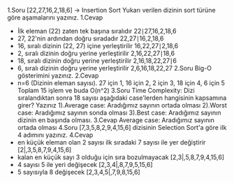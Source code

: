 1.Soru
  [22,27,16,2,18,6] -> Insertion Sort
  Yukarı verilen dizinin sort türüne göre aşamalarını yazınız.
1.Cevap
  - İlk eleman (22) zaten tek başına sıralıdır 22∣27,16,2,18,6
  - 27, 22'nin ardından doğru sıradadır 22,27∣16,2,18,6
  - 16, sıralı dizinin (22, 27) içine yerleştirilir 16,22,27∣2,18,6
  - 2, sıralı dizinin doğru yerine yerleştirilir 2,16,22,27∣18,6
  - 18, sıralı dizinin doğru yerine yerleştirilir 2,16,18,22,27∣6
  - 6, sıralı dizinin doğru yerine yerleştirilir 2,6,16,18,22,27
2.Soru
  Big-O gösterimini yazınız.
2.Cevap
  - n=6 (Dizinin eleman sayısı). 27 için 1, 16 için 2, 2 için 3, 18 için 4, 6 için 5 Toplam 15 işlem ve buda O(n^2)
3.Soru
  Time Complexity: Dizi sıralandıktan sonra 18 sayısı aşağıdaki case'lerden hangisinin kapsamına girer? Yazınız
  1).Average case: Aradığımız sayının ortada olması
  2).Worst case: Aradığımız sayının sonda olması
  3).Best case: Aradığımız sayının dizinin en başında olması.
3.Cevap
  Average case: Aradığımız sayının ortada olması
4.Soru
  [7,3,5,8,2,9,4,15,6] dizisinin Selection Sort'a göre ilk 4 adımını yazınız.
4.Cevap
  - en küçük eleman olan 2 sayısı ilk sıradaki 7 sayısı ile yer değiştirir [2|,3,5,8,7,9,4,15,6]
  - kalan en küçük sayı 3 olduğu için sıra bozulmayacak [2,3|,5,8,7,9,4,15,6]
  - 4 sayısı 5 ile yeri değişecek [2,3,4|,8,7,9,5,15,6]
  - 5 sayısıyla 8 değişecek [2,3,4,5|,7,9,8,15,6]
